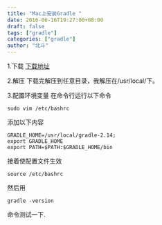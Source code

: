 ```yaml
---
title: "Mac上安装Gradle "
date: 2016-06-16T19:27:00+08:00
draft: false
tags: ["gradle"]
categories: ["gradle"]
author: "北斗"
---
```

1.下载
[下载地址](http://gradle.org/)

2.解压
下载完解压到任意目录，我解压在/usr/local/下。

3.配置环境变量
在命令行运行以下命令
```
sudo vim /etc/bashrc
```
添加以下内容
```
GRADLE_HOME=/usr/local/gradle-2.14;
export GRADLE_HOME
export PATH=$PATH:$GRADLE_HOME/bin
```
接着使配置文件生效
```
source /etc/bashrc
```
然后用
```
gradle -version
```
命令测试一下.